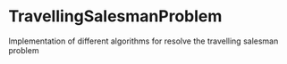 # TravellingSalesmanProblem
Implementation of different algorithms for resolve the travelling salesman problem
